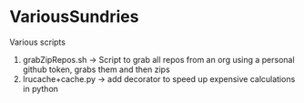 # VariousSundries   
Various scripts   
1. grabZipRepos.sh -> Script to grab all repos from an org using a personal github token, grabs them and then zips
2. lrucache+cache.py -> add decorator to speed up expensive calculations in python
